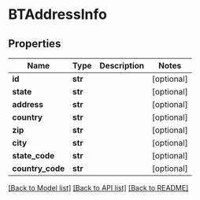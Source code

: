 # BTAddressInfo

## Properties
Name | Type | Description | Notes
------------ | ------------- | ------------- | -------------
**id** | **str** |  | [optional] 
**state** | **str** |  | [optional] 
**address** | **str** |  | [optional] 
**country** | **str** |  | [optional] 
**zip** | **str** |  | [optional] 
**city** | **str** |  | [optional] 
**state_code** | **str** |  | [optional] 
**country_code** | **str** |  | [optional] 

[[Back to Model list]](../README.md#documentation-for-models) [[Back to API list]](../README.md#documentation-for-api-endpoints) [[Back to README]](../README.md)


